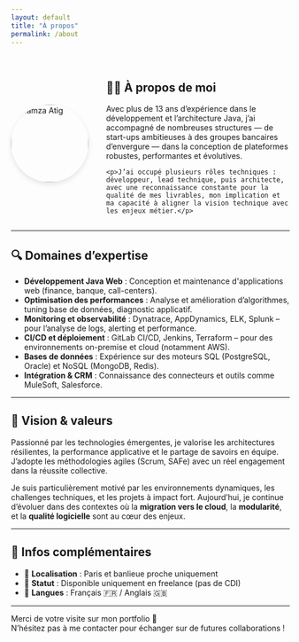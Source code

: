 ```yaml
---
layout: default
title: "À propos"
permalink: /about
---
```



<div style="display: flex; align-items: center; gap: 2rem; margin-top: 2rem;">
   <img src="{{ site.baseurl }}/assets/img/hamza.jpg" alt="Hamza Atig" style="width: 140px; height: 140px; border-radius: 50%; box-shadow: 0 4px 10px rgba(0,0,0,0.1);" />

  <div>
    <h2>👨‍💻 À propos de moi</h2>
    <p>Avec plus de 13 ans d’expérience dans le développement et l’architecture Java, j’ai accompagné de nombreuses structures — de start-ups ambitieuses à des groupes bancaires d’envergure — dans la conception de plateformes robustes, performantes et évolutives.</p>
    
    <p>J’ai occupé plusieurs rôles techniques : développeur, lead technique, puis architecte, avec une reconnaissance constante pour la qualité de mes livrables, mon implication et ma capacité à aligner la vision technique avec les enjeux métier.</p>
  </div>
</div>

---

## 🔍 Domaines d’expertise

- **Développement Java Web** : Conception et maintenance d'applications web (finance, banque, call-centers).
- **Optimisation des performances** : Analyse et amélioration d’algorithmes, tuning base de données, diagnostic applicatif.
- **Monitoring et observabilité** : Dynatrace, AppDynamics, ELK, Splunk – pour l’analyse de logs, alerting et performance.
- **CI/CD et déploiement** : GitLab CI/CD, Jenkins, Terraform – pour des environnements on-premise et cloud (notamment AWS).
- **Bases de données** : Expérience sur des moteurs SQL (PostgreSQL, Oracle) et NoSQL (MongoDB, Redis).
- **Intégration & CRM** : Connaissance des connecteurs et outils comme MuleSoft, Salesforce.

---

## 🚀 Vision & valeurs

Passionné par les technologies émergentes, je valorise les architectures résilientes, la performance applicative et le partage de savoirs en équipe. J’adopte les méthodologies agiles (Scrum, SAFe) avec un réel engagement dans la réussite collective.

Je suis particulièrement motivé par les environnements dynamiques, les challenges techniques, et les projets à impact fort. Aujourd’hui, je continue d’évoluer dans des contextes où la **migration vers le cloud**, la **modularité**, et la **qualité logicielle** sont au cœur des enjeux.

---

## 📌 Infos complémentaires

- 📍 **Localisation** : Paris et banlieue proche uniquement  
- 💼 **Statut** : Disponible uniquement en freelance (pas de CDI)
- 💬 **Langues** : Français 🇫🇷 / Anglais 🇬🇧

---

Merci de votre visite sur mon portfolio 🙏  
N’hésitez pas à me contacter pour échanger sur de futures collaborations !
